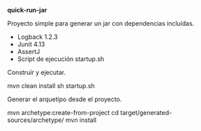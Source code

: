 **quick-run-jar**

Proyecto simple para generar un jar con dependencias incluídas.

- Logback 1.2.3
- Junit 4.13
- AssertJ
- Script de ejecución startup.sh

Construír y ejecutar.

mvn clean install 
sh startup.sh

Generar el arquetipo desde el proyecto.

mvn archetype:create-from-project
cd target/generated-sources/archetype/
mvn install
